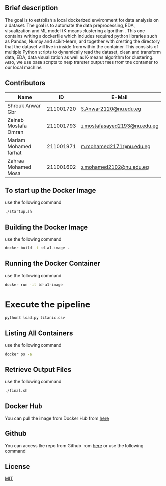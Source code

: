 ## Brief description

The goal is to establish a local dockerized environment for data analysis on a dataset. The goal is to automate the data preprocessing, EDA, visualization and ML model (K-means clustering algorithm). This one contains writing a dockerfile which includes required python libraries such as Pandas, Numpy and scikit-learn, and together with creating the directory that the dataset will live in inside from within the container. This consists of multiple Python scripts to dynamically read the dataset, clean and transform data, EDA, data visualization as well as K-means algorithm for clustering. Also, we use bash scripts to help transfer output files from the container to our local machine.

## Contributors

| Name                    | ID         | E-Mail                     |
|-------------------------|------------|----------------------------|
| Shrouk Anwar Gbr        | 211001720  | S.Anwar2120@nu.edu.eg      |
| Zeinab Mostafa Omran    | 211001793  | z.mostafasayed2193@nu.edu.eg|
| Mariam Mohamed farhat  | 211001971  | m.mohamed2171@nu.edu.eg    |
| Zahraa Mohamed Mosa     | 211001602  | z.mohamed2102@nu.edu.eg    |

## To start up the Docker Image
use the following command
```bash
./startup.sh
```
## Building the Docker Image
use the following command
```bash
docker build -t bd-a1-image .
```
## Running the Docker Container
use the following command
```bash
docker run -it bd-a1-image
```
# Execute the pipeline
```bash
python3 load.py titanic.csv
```
## Listing All Containers
use the following command
```bash
docker ps -a
```
## Retrieve Output Files
use the following command
```bash
./final.sh
```

## Docker Hub
You can pull the image from Docker Hub from [here](https://hub.docker.com/r/shroukgbr89/bd-a1-image)

## Github
You can access the repo from Github from [here](https://github.com/shroukgbr89/assignment1_bigdata) or use the following command

## License
[MIT](https://choosealicense.com/licenses/mit/)